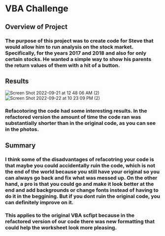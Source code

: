 # VBA Challenge

## Overview of Project 
### The purpose of this project was to create code for Steve that would allow him to run analysis on the stock market. Specifically, for the years 2017 and 2018 and also for only certain stocks. He wanted a simple way to show his parents the return values of them with a hit of a button. 

## Results
![Screen Shot 2022-09-21 at 12 48 06 AM (2)](https://user-images.githubusercontent.com/112435014/191417355-f93cd7cb-e87e-4292-af17-8fb2f99ab4b0.png)
![Screen Shot 2022-09-22 at 10 23 09 PM (2)](https://user-images.githubusercontent.com/112435014/191881510-4285c93d-b8ed-4f7b-8217-88fd4c6eb352.png)

### Refacotoring the code had some interesting results. In the refactored version the amount of time the code ran was substantially shorter  than in the original code, as you can see in the photos. 

## Summary
### I think some of the disadvantages of refacotring your code is that maybe you could accidentally ruin the code, which is not the end of the world because you still have your original so you can always go back and fix what was messed up. On the other hand, a pro is that you could go and make it look better at the end and add backgrounds or change fonts instead of having to do it in the beggining. But if you dont ruin the original code, you can definitely improve on it.
### This applies to the original VBA scfipt because in the refactored version of our code there was new formatting that could help the worksheet look more pleasing.
